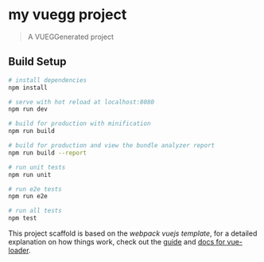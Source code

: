 # my vuegg project

> A VUEGGenerated project

## Build Setup

``` bash
# install dependencies
npm install

# serve with hot reload at localhost:8080
npm run dev

# build for production with minification
npm run build

# build for production and view the bundle analyzer report
npm run build --report

# run unit tests
npm run unit

# run e2e tests
npm run e2e

# run all tests
npm test
```

This project scaffold is based on the *webpack vuejs template*, for a detailed explanation on how things work, check out the [guide](http://vuejs-templates.github.io/webpack/) and [docs for vue-loader](http://vuejs.github.io/vue-loader).
